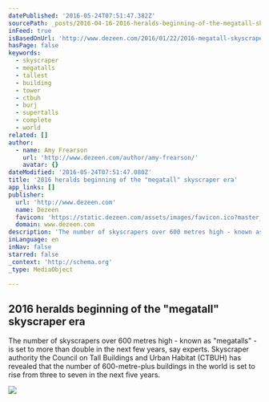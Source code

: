 ```yaml
---
datePublished: '2016-05-24T07:51:47.382Z'
sourcePath: _posts/2016-04-16-2016-heralds-beginning-of-the-megatall-skyscraper-era.md
inFeed: true
isBasedOnUrl: 'http://www.dezeen.com/2016/01/22/2016-megatall-skyscraper-era-council-tall-buildings-urban-habitat-ctbuh/'
hasPage: false
keywords:
  - skyscraper
  - megatalls
  - tallest
  - building
  - tower
  - ctbuh
  - burj
  - supertalls
  - complete
  - world
related: []
author:
  - name: Amy Frearson
    url: 'http://www.dezeen.com/author/amy-frearson/'
    avatar: {}
dateModified: '2016-05-24T07:51:47.080Z'
title: '2016 heralds beginning of the "megatall" skyscraper era'
app_links: []
publisher:
  url: 'http://www.dezeen.com'
  name: Dezeen
  favicon: 'https://static.dezeen.com/assets/images/favicon.ico?master_1255'
  domain: www.dezeen.com
description: 'The number of skyscrapers over 600 metres high - known as "megatalls" - is set to more than double in the next few years, say experts. Skyscraper authority the Council on Tall Buildings and Urban Habitat (CTBUH) has revealed that the number of 600-metre-plus buildings in the world is set to rise from three to seven in the next five years.'
inLanguage: en
inNav: false
starred: false
_context: 'http://schema.org'
_type: MediaObject

---
```

<article style=""><h1>2016 heralds beginning of the "megatall" skyscraper era</h1><p>The number of skyscrapers over 600 metres high - known as "megatalls" - is set to more than double in the next few years, say experts. Skyscraper authority the Council on Tall Buildings and Urban Habitat (CTBUH) has revealed that the number of 600-metre-plus buildings in the world is set to rise from three to seven in the next five years.</p><img src="http://static.dezeen.com/uploads/2016/01/The-Kingdom-Tower_Adrian-Smith_Gordon-Gill-Architecture-_dezeen_social.jpg" /></article>